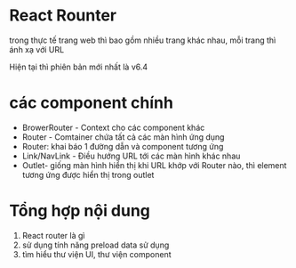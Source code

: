 # React Rounter
trong thực tế trang web thì bao gồm nhiều trang khác nhau, mỗi trang thì ánh xạ với URL

Hiện tại thì phiên bản mới nhất là v6.4

# các component chính
- BrowerRouter - Context cho các component khác
- Router - Comtainer chứa tất cả các màn hình ứng dụng
- Router: khai báo 1 đường dẫn và component tương ứng
- Link/NavLink - Điều hướng URL tới các màn hình khác nhau
- Outlet- giống màn hình hiển thị khi URL khớp với Router nào, thì element tương ứng được hiển thị trong outlet


# Tổng hợp nội dung
1. React router là gì
2. sử dụng tính năng preload data sử dụng
3. tìm hiểu thư viện UI, thư viện component